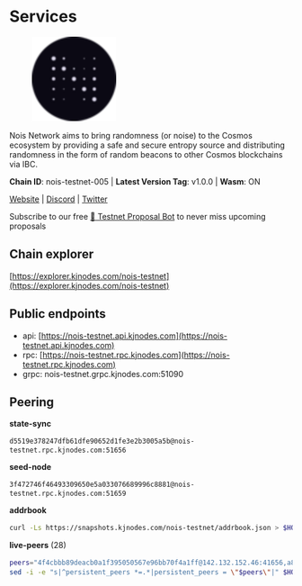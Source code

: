 # Services

<figure><img src="https://raw.githubusercontent.com/kj89/cosmos-images/main/logos/nois.png" width="150" alt=""><figcaption></figcaption></figure>

Nois Network aims to bring randomness (or noise)  to the Cosmos ecosystem by providing a safe and  secure entropy source and distributing randomness  in the form of random beacons to other Cosmos blockchains via IBC.

**Chain ID**: nois-testnet-005 | **Latest Version Tag**: v1.0.0 | **Wasm**: ON

[Website](https://nois.network) | [Discord](https://discord.gg/dHdpwtEb6F) | [Twitter](https://twitter.com/NoisRNG)



Subscribe to our free [🤖 Testnet Proposal Bot](https://t.me/kjnodes_testnet_proposal_bot) to never miss upcoming proposals


## Chain explorer
[https://explorer.kjnodes.com/nois-testnet](https://explorer.kjnodes.com/nois-testnet)

## Public endpoints

* api: [https://nois-testnet.api.kjnodes.com](https://nois-testnet.api.kjnodes.com)
* rpc: [https://nois-testnet.rpc.kjnodes.com](https://nois-testnet.rpc.kjnodes.com)
* grpc: nois-testnet.grpc.kjnodes.com:51090

## Peering

**state-sync**

```text
d5519e378247dfb61dfe90652d1fe3e2b3005a5b@nois-testnet.rpc.kjnodes.com:51656
```

**seed-node**

```text
3f472746f46493309650e5a033076689996c8881@nois-testnet.rpc.kjnodes.com:51659
```

**addrbook**
```bash
curl -Ls https://snapshots.kjnodes.com/nois-testnet/addrbook.json > $HOME/.noisd/config/addrbook.json
```

**live-peers** (28)
```bash
peers="4f4cbbb89deacb0a1f395050567e96bb70f4a1ff@142.132.152.46:41656,a87dc8b4e827a05fe5c46aea54999120c8252587@162.19.237.81:26656,c60e7d9dffdc2b97e9d8b36861ff2e077c863482@65.108.2.41:60656,d5519e378247dfb61dfe90652d1fe3e2b3005a5b@65.109.68.190:51656,1f1b67a13a6c9ef47cc21a9c71eeac1adc03e05b@176.9.10.239:26656,40fd0b54d6a096404421a36f29ae1e3779d2ae03@207.180.208.47:26656,f7c0a82105152107c0e516056d0672d01a3a8582@88.99.56.200:26656,40250630b11b62814410129ed5dc29221e141a2f@65.108.72.233:26156,457a8e8dcb3bef4d7a6fd7fcb3b97d1282ca029c@65.108.206.118:60856,6d6164cd45c7c65ab76abd40f5ff683f72e7f50f@65.109.92.241:40136,80cb3138f2f951077c1e70686bb4f59e00cb1fad@135.181.18.112:55726,2b265b12688ea801b11672a47b67bb55433ccf37@185.198.27.109:26656,eff2a3659d8190f2e3f0556d9829288d29e63296@65.108.233.109:17356,35498a9c47c2901a097161cd5abc5bc758aa1b5c@38.242.158.85:51656,1e9f3c5da72edebe751b108aa52657b190c8991d@65.108.225.158:17356,bca6115a0d059d21781dcdc6bfa8149ec3961bb4@46.17.250.108:60556,4af23e5bbb434e58082054a7d97b41b62cdb4a83@195.201.197.4:30656,00c205b11dc2d2295749810722bb2e995a24c0c1@95.216.14.58:60656,4f581b36aac37da8766c9de4dc533b0740eb498d@38.242.222.52:26656,65acf20f39df51e09027a2f204e359d57823a995@65.108.72.253:21656,d30a17b9980314aadefd270f7ca9e4b810e94aca@5.166.240.95:51656,2403cecea3dc5c6bcac9ff964095ac673fbc02ef@65.109.39.223:26636,d82a26ef1cebfa8a57e7b06a4310b800740c1c6d@144.76.30.36:15648,711a4b20ce63e3a69725d27c73145519a2a1b559@161.97.159.68:17356,28a94656dd4ddde090d8dd3d89865db5b6cda0ce@95.217.58.111:26656,262c94509b076029f04f1274536c5f458ec2463a@65.109.93.100:37656,e07c37d68a210ee89191543e64078c7b127aa6c4@65.108.78.101:30656,5c2a752c9b1952dbed075c56c600c3a79b58c395@195.3.220.135:27286"
sed -i -e "s|^persistent_peers *=.*|persistent_peers = \"$peers\"|" $HOME/.noisd/config/config.toml
```
